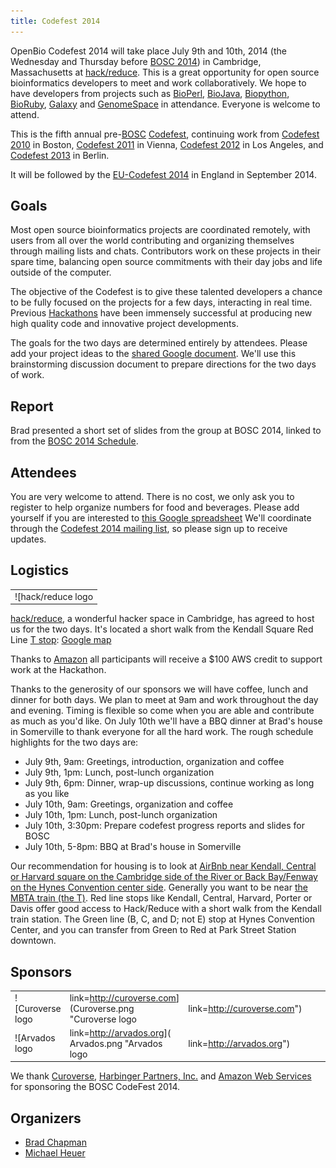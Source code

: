 ```yaml
---
title: Codefest 2014
---
```


OpenBio Codefest 2014 will take place July 9th and 10th, 2014 (the
Wednesday and Thursday before [BOSC 2014](BOSC_2014 "wikilink")) in
Cambridge, Massachusetts at [hack/reduce](http://www.hackreduce.org/).
This is a great opportunity for open source bioinformatics developers to
meet and work collaboratively. We hope to have developers from projects
such as [BioPerl](http://bioperl.org),
[BioJava](http://www.biojava.org), [Biopython](http://biopython.org),
[BioRuby](http://www.bioruby.org), [Galaxy](http://wiki.g2.bx.psu.edu/)
and [GenomeSpace](http://www.genomespace.org) in attendance. Everyone is
welcome to attend.

This is the fifth annual pre-[BOSC](BOSC "wikilink")
[Codefest](Codefest "wikilink"), continuing work from [Codefest
2010](Codefest_2010 "wikilink") in Boston, [Codefest
2011](Codefest_2011 "wikilink") in Vienna, [Codefest
2012](Codefest_2012 "wikilink") in Los Angeles, and [Codefest
2013](Codefest_2013 "wikilink") in Berlin.

It will be followed by the [EU-Codefest
2014](EU-Codefest_2014 "wikilink") in England in September 2014.

Goals
-----

Most open source bioinformatics projects are coordinated remotely, with
users from all over the world contributing and organizing themselves
through mailing lists and chats. Contributors work on these projects in
their spare time, balancing open source commitments with their day jobs
and life outside of the computer.

The objective of the Codefest is to give these talented developers a
chance to be fully focused on the projects for a few days, interacting
in real time. Previous
[Hackathons](http://www.open-bio.org/wiki/Hackathon) have been immensely
successful at producing new high quality code and innovative project
developments.

The goals for the two days are determined entirely by attendees. Please
add your project ideas to the [shared Google
document](https://docs.google.com/document/d/1yADE2bb0rEU6TASxuSPsvTdHvh_rtCXzJrsL3NWzxXE/edit?usp=sharing).
We'll use this brainstorming discussion document to prepare directions
for the two days of work.

Report
------

Brad presented a short set of slides from the group at BOSC 2014, linked
to from the [BOSC 2014 Schedule](BOSC_2014_Schedule "wikilink").

Attendees
---------

You are very welcome to attend. There is no cost, we only ask you to
register to help organize numbers for food and beverages. Please add
yourself if you are interested to [this Google
spreadsheet](https://docs.google.com/spreadsheet/ccc?key=0Agxg-o4ZmoZ4dHU1OXhrczV3Q3d5eE9CUVhBc1dGNWc&usp=sharing)
We'll coordinate through the [Codefest 2014 mailing
list](https://groups.google.com/forum/?fromgroups#!forum/openbio-codefest-2014),
so please sign up to receive updates.

Logistics
---------

|                                                                                                                                |
|--------------------------------------------------------------------------------------------------------------------------------|
| ![hack/reduce logo|link=<http://www.hackreduce.org/>](hack-reduce-logo.png "hack/reduce logo|link=http://www.hackreduce.org/") |

[hack/reduce](http://www.hackreduce.org/), a wonderful hacker space in
Cambridge, has agreed to host us for the two days. It's located a short
walk from the Kendall Square Red Line [T stop](http://mbta.com/):
[Google map](http://goo.gl/maps/c8qkV)

Thanks to [Amazon](http://aws.amazon.com) all participants will receive
a $100 AWS credit to support work at the Hackathon.

Thanks to the generosity of our sponsors we will have coffee, lunch and
dinner for both days. We plan to meet at 9am and work throughout the day
and evening. Timing is flexible so come when you are able and contribute
as much as you'd like. On July 10th we'll have a BBQ dinner at Brad's
house in Somerville to thank everyone for all the hard work. The rough
schedule highlights for the two days are:

-   July 9th, 9am: Greetings, introduction, organization and coffee
-   July 9th, 1pm: Lunch, post-lunch organization
-   July 9th, 6pm: Dinner, wrap-up discussions, continue working as long
    as you like
-   July 10th, 9am: Greetings, organization and coffee
-   July 10th, 1pm: Lunch, post-lunch organization
-   July 10th, 3:30pm: Prepare codefest progress reports and slides for
    BOSC
-   July 10th, 5-8pm: BBQ at Brad's house in Somerville

Our recommendation for housing is to look at [AirBnb near Kendall,
Central or Harvard square on the Cambridge side of the River or Back
Bay/Fenway on the Hynes Convention center
side](https://www.airbnb.com/s/boston--ma?checkin=07/08/2014&checkout=07/11/2014&price_max=250&sw_lat=42.336674148099135&sw_lng=-71.11771635949663&ne_lat=42.37715666811412&ne_lng=-71.06630377709917&zoom=14&search_by_map=true).
Generally you want to be near [the MBTA train (the
T)](http://mbta.com/schedules_and_maps/subway/). Red line stops like
Kendall, Central, Harvard, Porter or Davis offer good access to
Hack/Reduce with a short walk from the Kendall train station. The Green
line (B, C, and D; not E) stop at Hynes Convention Center, and you can
transfer from Green to Red at Park Street Station downtown.

Sponsors
--------

|                                                                                                         |          |                                                                                                                                                        |                                                                                                  |
|---------------------------------------------------------------------------------------------------------|----------|--------------------------------------------------------------------------------------------------------------------------------------------------------|--------------------------------------------------------------------------------------------------|
| ![Curoverse logo|link=<http://curoverse.com>](Curoverse.png "Curoverse logo|link=http://curoverse.com") |          | ![Harbinger Partners logo|link=<http://harbinger-partners.com/>](HP-logo-no-tagline.png "Harbinger Partners logo|link=http://harbinger-partners.com/") | ![AWS logo|link=<http://aws.amazon.com/>]( Aws-logo.jpeg "AWS logo|link=http://aws.amazon.com/") |
| ![Arvados logo|link=<http://arvados.org>]( Arvados.png "Arvados logo|link=http://arvados.org")          |

We thank [Curoverse](http://curoverse.com), [Harbinger Partners,
Inc.](http://harbinger-partners.com/) and [Amazon Web
Services](http://aws.amazon.com/) for sponsoring the BOSC CodeFest 2014.

Organizers
----------

-   [Brad Chapman](http://bcbio.wordpress.com/)
-   [Michael Heuer](http://github.com/heuermh/)

